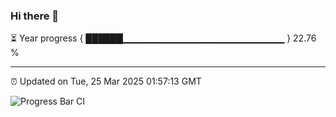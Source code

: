### Hi there 👋

⏳ Year progress { ██████▁▁▁▁▁▁▁▁▁▁▁▁▁▁▁▁▁▁▁▁▁▁▁▁ } 22.76 %

---

⏰ Updated on Tue, 25 Mar 2025 01:57:13 GMT

![Progress Bar CI](https://github.com/DhruviPatel157/GitHub-Actions-Demo/workflows/Progress%20Bar%20CI/badge.svg)
